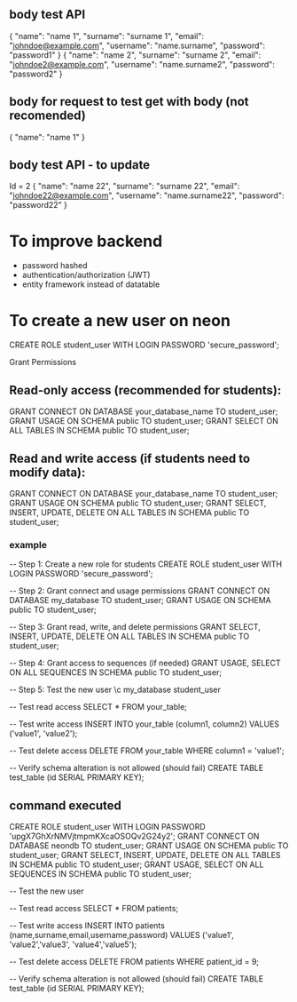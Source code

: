 ﻿## body test API

{
    "name": "name 1",
    "surname": "surname 1",
    "email": "johndoe@example.com",
    "username": "name.surname",
    "password": "password1"
}
{
    "name": "name 2",
    "surname": "surname 2",
    "email": "johndoe2@example.com",
    "username": "name.surname2",
    "password": "password2"
}

## body for request to test get with body (not recomended)
{
    "name": "name 1"
}

## body test API - to update
Id = 2
{
    "name": "name 22",
    "surname": "surname 22",
    "email": "johndoe22@example.com",
    "username": "name.surname22",
    "password": "password22"
}

# To improve backend
- password hashed
- authentication/authorization (JWT)
- entity framework instead of datatable

# To create a new user on neon
CREATE ROLE student_user WITH LOGIN PASSWORD 'secure_password';

Grant Permissions
## Read-only access (recommended for students):
GRANT CONNECT ON DATABASE your_database_name TO student_user;
GRANT USAGE ON SCHEMA public TO student_user;
GRANT SELECT ON ALL TABLES IN SCHEMA public TO student_user;

## Read and write access (if students need to modify data):
GRANT CONNECT ON DATABASE your_database_name TO student_user;
GRANT USAGE ON SCHEMA public TO student_user;
GRANT SELECT, INSERT, UPDATE, DELETE ON ALL TABLES IN SCHEMA public TO student_user;

### example

-- Step 1: Create a new role for students
CREATE ROLE student_user WITH LOGIN PASSWORD 'secure_password';

-- Step 2: Grant connect and usage permissions
GRANT CONNECT ON DATABASE my_database TO student_user;
GRANT USAGE ON SCHEMA public TO student_user;

-- Step 3: Grant read, write, and delete permissions
GRANT SELECT, INSERT, UPDATE, DELETE ON ALL TABLES IN SCHEMA public TO student_user;

-- Step 4: Grant access to sequences (if needed)
GRANT USAGE, SELECT ON ALL SEQUENCES IN SCHEMA public TO student_user;

-- Step 5: Test the new user
\c my_database student_user

-- Test read access
SELECT * FROM your_table;

-- Test write access
INSERT INTO your_table (column1, column2) VALUES ('value1', 'value2');

-- Test delete access
DELETE FROM your_table WHERE column1 = 'value1';

-- Verify schema alteration is not allowed (should fail)
CREATE TABLE test_table (id SERIAL PRIMARY KEY);

## command executed

CREATE ROLE student_user WITH LOGIN PASSWORD 'upgX7GhXrNMVjtmpmKXcaOSOQv2G24y2';
GRANT CONNECT ON DATABASE neondb TO student_user;
GRANT USAGE ON SCHEMA public TO student_user;
GRANT SELECT, INSERT, UPDATE, DELETE ON ALL TABLES IN SCHEMA public TO student_user;
GRANT USAGE, SELECT ON ALL SEQUENCES IN SCHEMA public TO student_user;

-- Test the new user

-- Test read access
SELECT * FROM patients;

-- Test write access
INSERT INTO patients (name,surname,email,username,password) VALUES ('value1', 'value2','value3', 'value4','value5');

-- Test delete access
DELETE FROM patients WHERE patient_id = 9;

-- Verify schema alteration is not allowed (should fail)
CREATE TABLE test_table (id SERIAL PRIMARY KEY);




